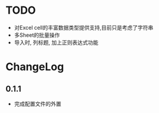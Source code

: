 # TODO
- 对Excel cell的丰富数据类型提供支持,目前只是考虑了字符串
- 多Sheet的批量操作
- 导入时, 列标题, 加上正则表达式功能

# ChangeLog
## 0.1.1
- 完成配置文件的外置